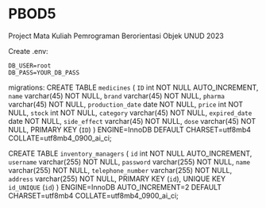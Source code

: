 # PBOD5

Project Mata Kuliah Pemrograman Berorientasi Objek UNUD 2023

Create .env:
```
DB_USER=root
DB_PASS=YOUR_DB_PASS
```

migrations:
CREATE TABLE `medicines` (
`ID` int NOT NULL AUTO_INCREMENT,
`name` varchar(45) NOT NULL,
`brand` varchar(45) NOT NULL,
`pharma` varchar(45) NOT NULL,
`production_date` date NOT NULL,
`price` int NOT NULL,
`stock` int NOT NULL,
`category` varchar(45) NOT NULL,
`expired_date` date NOT NULL,
`side_effect` varchar(45) NOT NULL,
`dose` varchar(45) NOT NULL,
PRIMARY KEY (`ID`)
) ENGINE=InnoDB DEFAULT CHARSET=utf8mb4 COLLATE=utf8mb4_0900_ai_ci;

CREATE TABLE `inventory_managers` (
`id` int NOT NULL AUTO_INCREMENT,
`username` varchar(255) NOT NULL,
`password` varchar(255) NOT NULL,
`name` varchar(255) NOT NULL,
`telephone_number` varchar(255) NOT NULL,
`address` varchar(255) NOT NULL,
PRIMARY KEY (`id`),
UNIQUE KEY `id_UNIQUE` (`id`)
) ENGINE=InnoDB AUTO_INCREMENT=2 DEFAULT CHARSET=utf8mb4 COLLATE=utf8mb4_0900_ai_ci;
